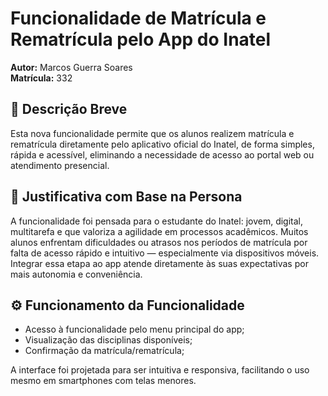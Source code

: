 # Funcionalidade de Matrícula e Rematrícula pelo App do Inatel

**Autor:** Marcos Guerra Soares  
**Matrícula:** 332  

## 📌 Descrição Breve

Esta nova funcionalidade permite que os alunos realizem matrícula e rematrícula diretamente pelo aplicativo oficial do Inatel, de forma simples, rápida e acessível, eliminando a necessidade de acesso ao portal web ou atendimento presencial.

## 🎯 Justificativa com Base na Persona

A funcionalidade foi pensada para o estudante do Inatel: jovem, digital, multitarefa e que valoriza a agilidade em processos acadêmicos. Muitos alunos enfrentam dificuldades ou atrasos nos períodos de matrícula por falta de acesso rápido e intuitivo — especialmente via dispositivos móveis. Integrar essa etapa ao app atende diretamente às suas expectativas por mais autonomia e conveniência.

## ⚙️ Funcionamento da Funcionalidade

- Acesso à funcionalidade pelo menu principal do app;
- Visualização das disciplinas disponíveis;
- Confirmação da matrícula/rematrícula;

A interface foi projetada para ser intuitiva e responsiva, facilitando o uso mesmo em smartphones com telas menores.
